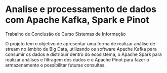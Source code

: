 # Analise e processamento de dados com Apache Kafka, Spark e Pinot

Trabalho de Conclusão de Curso
Sistemas de Informação 

O projeto tem o objetivo de apresentar uma forma de realizar análise de stream no âmbito de Big Data, utilizando os software Apache Kafka para consumir os dados e distribuir dentro do ecosistema, o Apache Spark para realizar análises e filtragem dos dados e o Apache Pinot para fazer o armazenamento e possibilitar futuras consultas.
